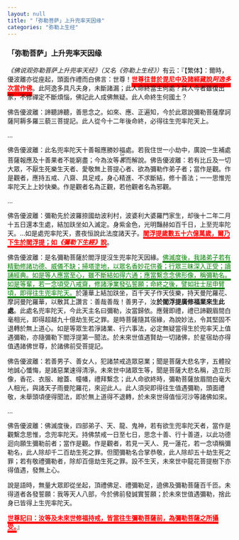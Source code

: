 ```yaml
---
layout: null
title: "「弥勒菩萨」上升兜率天因缘"
categories: "弥勒上生经"
---
```

### 「弥勒菩萨」上升兜率天因缘

<cite>《佛说观弥勒菩萨上升兜率天经》（又名《弥勒上生经》）</cite>有云：『【繁体】：爾時，優波離亦從座起，頭面作禮而白佛言：世尊！<strong style="color: red; border-bottom: 10px solid red;">世尊往昔於毘尼中及諸經藏說<dfn title="阿逸多；即弥勒菩萨。">阿逸多</dfn>次當作佛</strong>。此阿逸多具凡夫身，未斷諸漏；此人命終當生何處？其人今者雖復出家，不修禪定不斷煩惱，佛記此人成佛無疑。此人命終生何國土？

佛告優波離：諦聽諦聽，善思念之。如來、應、正遍知，今於此眾說彌勒菩薩摩訶薩阿耨多羅三藐三菩提記。此人從今十二年後命終，必得往生兜率陀天上。

...

佛告優波離：此名兜率陀天十善報應勝妙福處。若我住世一小劫中，廣說一生補處菩薩報應及十善果者不能窮盡；今為汝等<dfn title="畧；同“略”。"><ruby>畧<rp>（</rp><rt>lüè</rt><rp>）</rp></ruby></dfn>而解說。佛告優波離：若有比丘及一切大眾，不厭生死樂生天者、愛敬無上菩提心者、欲為彌勒作弟子者；當作是觀。作是觀者，應持五戒、八齋、具足戒，身心精進、不求斷結，修十善法；一一思惟兜率陀天上上妙快樂。作是觀者名為正觀，若他觀者名為邪觀。

...

佛告優波離：彌勒先於波羅捺國劫波利村，波婆利大婆羅門家生，却後十二年二月十五日還本生處，結加趺坐如入滅定。身紫金色，光明豔赫如百千日，上至兜率陀天。...如是處兜率陀天，晝夜恒說此法度諸天子。<strong style="color: red; border-bottom: 4px solid red;">閻浮提歲數五十六億萬歲，爾乃下生於閻浮提；如<cite>《彌勒下生經》</cite>說</strong>。

佛告優波離：是名彌勒菩薩於閻浮提沒生兜率陀天因緣。<span style="color: green; border-bottom: 4px solid green;">佛滅度後，我諸弟子若有精勤修諸功德、威儀不缺；掃塔塗地，以眾名香妙花供養；行眾三昧深入正受；讀誦經典。如是等人應當至心，雖不斷結如得六通；應當繫念念佛形像，稱彌勒名。如是等輩，若一念頃受八戒齋，修諸淨業發弘誓願；命終之後，譬如壯士屈申臂頃，即得往生兜率陀天。</span>於蓮華上結加趺坐，百千天子作天伎樂，持天曼陀羅花、摩訶曼陀羅華，以散其上讚言：善哉善哉！善男子，汝**於閻浮提廣修福業來生此處**。此處名兜率陀天，今此天主名曰彌勒，汝當歸依。應聲即禮，禮已諦觀眉間白毫相光，即得超越九十億劫生死之罪。是時菩薩隨其宿緣，為說妙法，令其堅固不退轉於無上道心。如是等眾生若淨諸業、行六事法，必定無疑當得生於兜率天上值遇彌勒，亦隨彌勒下閻浮提第一聞法。於未來世值遇賢劫一切諸佛，於星宿劫亦得值遇諸佛世尊，於諸佛前受菩提記。

佛告優波離：若善男子、善女人，犯諸禁戒造眾惡業；聞是菩薩大悲名字，五體投地誠心懺悔，是諸惡業速得清淨。未來世中諸眾生等，聞是菩薩大悲名稱，造立形像，香花、衣服、繒蓋、幢幡，禮拜繫念；此人命欲終時，彌勒菩薩放眉間白毫大人相光，與諸天子雨曼陀羅花，來迎此人。此人須臾即得往生值遇彌勒，頭面禮敬，未舉頭頃便得聞法，即於無上道得不退轉，於未來世得值恒河沙等諸佛如來。

...

佛告優波離：佛滅度後，四部弟子、天、龍、鬼神，若有欲生兜率陀天者，當作是觀繫念思惟，念兜率陀天。持佛禁戒一日至七日，思念十善、行十善道，以此功德迴向願生彌勒前者；當作是觀。作是觀者，若見一天人、見一蓮花，若一念頃稱彌勒名，此人除却千二百劫生死之罪。但聞彌勒名合掌恭敬，此人除却五十劫生死之罪；若有敬禮彌勒者，除却百億劫生死之罪。設不生天，未來世中龍花菩提樹下亦得值遇，發無上心。

說是語時，無量大眾即從坐起，頂禮佛足、禮彌勒足，遶佛及彌勒菩薩百千匝。未得道者各發誓願：我等天人八部，今於佛前發誠實誓願；於未來世值遇彌勒，捨此身已皆得上生兜率陀天。

<strong style="color: red; border-bottom: 5px solid red;">世尊記曰：汝等及未來世修福持戒，皆當往生彌勒菩薩前，為彌勒菩薩之所攝受。</strong>』

